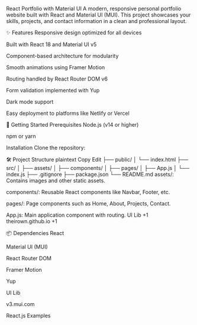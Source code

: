 React Portfolio with Material UI
A modern, responsive personal portfolio website built with React and Material UI (MUI). This project showcases your skills, projects, and contact information in a clean and professional layout.


✨ Features
Responsive design optimized for all devices

Built with React 18 and Material UI v5

Component-based architecture for modularity

Smooth animations using Framer Motion

Routing handled by React Router DOM v6

Form validation implemented with Yup

Dark mode support

Easy deployment to platforms like Netlify or Vercel

🚀 Getting Started
Prerequisites
Node.js (v14 or higher)

npm or yarn

Installation
Clone the repository:





🛠️ Project Structure
plaintext
Copy
Edit
├── public/
│   └── index.html
├── src/
│   ├── assets/
│   ├── components/
│   ├── pages/
│   ├── App.js
│   └── index.js
├── .gitignore
├── package.json
└── README.md
assets/: Contains images and other static assets.

components/: Reusable React components like Navbar, Footer, etc.

pages/: Page components such as Home, About, Projects, Contact.

App.js: Main application component with routing.
UI Lib
+1
theirown.github.io
+1

📦 Dependencies
React

Material UI (MUI)

React Router DOM

Framer Motion

Yup

UI Lib

v3.mui.com

React.js Examples

